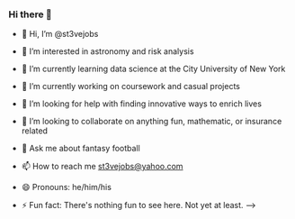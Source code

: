 ### Hi there 👋

- 👋 Hi, I’m @st3vejobs
- 👀 I’m interested in astronomy and risk analysis
- 🌱 I’m currently learning data science at the City University of New York
- 🔭 I’m currently working on coursework and casual projects
- 🤔 I’m looking for help with finding innovative ways to enrich lives
- 💞️ I’m looking to collaborate on anything fun, mathematic, or insurance related
- 💬 Ask me about fantasy football
- 📫 How to reach me st3vejobs@yahoo.com
- 😄 Pronouns: he/him/his

- ⚡ Fun fact: There's nothing fun to see here. Not yet at least. 
-->
